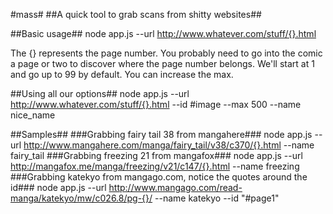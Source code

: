 #mass#
##A quick tool to grab scans from shitty websites##

##Basic usage##
node app.js --url http://www.whatever.com/stuff/{}.html 

The {} represents the page number.  You probably need to go into the comic a page or two to discover where the page number belongs. We'll start at 1 and go up to 99 by default.  You can increase the max.

##Using all our options##
node app.js --url http://www.whatever.com/stuff/{}.html --id #image --max 500 --name nice_name

##Samples##
###Grabbing fairy tail 38 from mangahere###
node app.js --url http://www.mangahere.com/manga/fairy_tail/v38/c370/{}.html --name fairy_tail
###Grabbing freezing 21 from mangafox###
node app.js --url http://mangafox.me/manga/freezing/v21/c147/{}.html --name freezing
###Grabbing katekyo from mangago.com, notice the quotes around the id###
node app.js --url http://www.mangago.com/read-manga/katekyo/mw/c026.8/pg-{}/ --name katekyo --id "#page1"